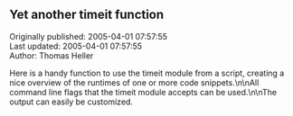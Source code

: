 ## Yet another timeit function  
Originally published: 2005-04-01 07:57:55  
Last updated: 2005-04-01 07:57:55  
Author: Thomas Heller  
  
Here is a handy function to use the timeit module from a script, creating a nice overview of the runtimes of one or more code snippets.\n\nAll command line flags that the timeit module accepts can be used.\n\nThe output can easily be customized.
